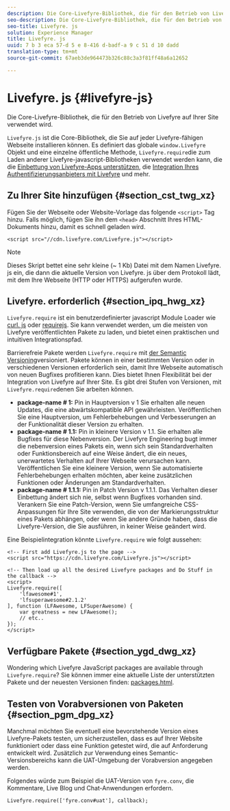 ```yaml
---
description: Die Core-Livefyre-Bibliothek, die für den Betrieb von Livefyre auf Ihrer Site verwendet wird.
seo-description: Die Core-Livefyre-Bibliothek, die für den Betrieb von Livefyre auf Ihrer Site verwendet wird.
seo-title: Livefyre. js
solution: Experience Manager
title: Livefyre. js
uuid: 7 b 3 eca 57-d 5 e 8-416 d-badf-a 9 c 51 d 10 dadd
translation-type: tm+mt
source-git-commit: 67aeb3de964473b326c88c3a3f81ff48a6a12652

---
```



# Livefyre. js {#livefyre-js}

Die Core-Livefyre-Bibliothek, die für den Betrieb von Livefyre auf Ihrer Site verwendet wird.

`Livefyre.js` ist die Core-Bibliothek, die Sie auf jeder Livefyre-fähigen Webseite installieren können. Es definiert das globale `window.Livefyre` Objekt und eine einzelne öffentliche Methode, `Livefyre.require`die zum Laden anderer Livefyre-javascript-Bibliotheken verwendet werden kann, die die [Einbettung von Livefyre-Apps unterstützen](/help/implementation/c-getting-started/c-implementation-process/c-using-livefyre.js-to-create-customize-and-use-apps-on-your-site.md), die [Integration Ihres Authentifizierungsanbieters mit Livefyre](/help/implementation/t-about-identity-integration/t-about-identity-integration.md) und mehr.

## Zu Ihrer Site hinzufügen {#section_cst_twg_xz}

Fügen Sie der Webseite oder Website-Vorlage das folgende `<script>` Tag hinzu. Falls möglich, fügen Sie ihn dem `<head>` Abschnitt Ihres HTML-Dokuments hinzu, damit es schnell geladen wird.

```
<script src="//cdn.livefyre.com/Livefyre.js"></script>
```

>[!NOTE]
>
>Dieses Skript bettet eine sehr kleine (~ 1 Kb) Datei mit dem Namen Livefyre. js ein, die dann die aktuelle Version von Livefyre. js über dem Protokoll lädt, mit dem Ihre Webseite (HTTP oder HTTPS) aufgerufen wurde.

## Livefyre. erforderlich {#section_ipq_hwg_xz}

`Livefyre.require` ist ein benutzerdefinierter javascript Module Loader wie [curl. js](https://github.com/cujojs/curl) oder [requirejs](https://requirejs.org/). Sie kann verwendet werden, um die meisten von Livefyre veröffentlichten Pakete zu laden, und bietet einen praktischen und intuitiven Integrationspfad.

Barrierefreie Pakete werden `Livefyre.require` mit [der Semantic Versioning](https://semver.org/)versioniert. Pakete können in einer bestimmten Version oder in verschiedenen Versionen erforderlich sein, damit Ihre Webseite automatisch von neuen Bugfixes profitieren kann. Dies bietet Ihnen Flexibilität bei der Integration von Livefyre auf Ihrer Site. Es gibt drei Stufen von Versionen, mit `Livefyre.require`denen Sie arbeiten können.

* **package-name # 1:** Pin in Hauptversion v 1 Sie erhalten alle neuen Updates, die eine abwärtskompatible API gewährleisten. Veröffentlichen Sie eine Hauptversion, um Fehlerbehebungen und Verbesserungen an der Funktionalität dieser Version zu erhalten.
* **package-name # 1.1:** Pin in kleinere Version v 1.1. Sie erhalten alle Bugfixes für diese Nebenversion. Der Livefyre Engineering bugt immer die nebenversion eines Pakets ein, wenn sich sein Standardverhalten oder Funktionsbereich auf eine Weise ändert, die ein neues, unerwartetes Verhalten auf Ihrer Webseite verursachen kann. Veröffentlichen Sie eine kleinere Version, wenn Sie automatisierte Fehlerbehebungen erhalten möchten, aber keine zusätzlichen Funktionen oder Änderungen am Standardverhalten.
* **package-name # 1.1.1:** Pin in Patch Version v 1.1.1. Das Verhalten dieser Einbettung ändert sich nie, selbst wenn Bugfixes vorhanden sind. Verankern Sie eine Patch-Version, wenn Sie umfangreiche CSS-Anpassungen für Ihre Site verwenden, die von der Markierungsstruktur eines Pakets abhängen, oder wenn Sie andere Gründe haben, dass die Livefyre-Version, die Sie ausführen, in keiner Weise geändert wird.

Eine Beispielintegration könnte `Livefyre.require` wie folgt aussehen:

```
<!-- First add Livefyre.js to the page --> 
<script src="https://cdn.livefyre.com/Livefyre.js"></script> 
  
<!-- Then load up all the desired Livefyre packages and Do Stuff in the callback --> 
<script> 
Livefyre.require([ 
    'lfawesome#1', 
    'lfsuperawesome#2.1.2' 
], function (LFAwesome, LFSuperAwesome) { 
    var greatness = new LFAwesome(); 
    // etc.. 
}); 
</script>
```

## Verfügbare Pakete {#section_ygd_dwg_xz}

Wondering which Livefyre JavaScript packages are available through `Livefyre.require`? Sie können immer eine aktuelle Liste der unterstützten Pakete und der neuesten Versionen finden: [packages.html](https://cdn.livefyre.com/packages.html).

## Testen von Vorabversionen von Paketen {#section_pgm_dpg_xz}

Manchmal möchten Sie eventuell eine bevorstehende Version eines Livefyre-Pakets testen, um sicherzustellen, dass es auf Ihrer Website funktioniert oder dass eine Funktion getestet wird, die auf Anforderung entwickelt wird. Zusätzlich zur Verwendung eines Semantic-Versionsbereichs kann die UAT-Umgebung der Vorabversion angegeben werden.

Folgendes würde zum Beispiel die UAT-Version von `fyre.conv`, die Kommentare, Live Blog und Chat-Anwendungen erfordern.

```
Livefyre.require(['fyre.conv#uat'], callback); 
```
